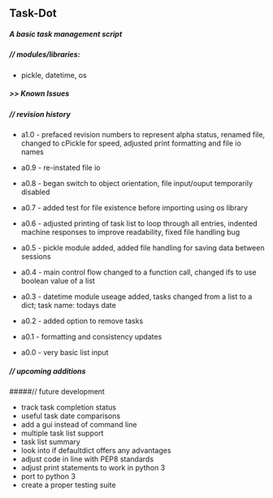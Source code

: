 ## Task-Dot

##### A basic task management script

##### // modules/libraries:
- pickle, datetime, os

##### >> Known Issues

##### // revision history

 - a1.0 - prefaced revision numbers to represent alpha status, renamed file, changed to cPickle for speed, adjusted print formatting and file io names

 - a0.9 - re-instated file io 

 - a0.8 - began switch to object orientation, file input/ouput temporarily disabled

 - a0.7 - added test for file existence before importing using os library

 - a0.6 - adjusted printing of task list to loop through all entries, indented machine responses to improve readability, fixed file handling bug

 - a0.5 - pickle module added, added file handling for saving data between sessions

 - a0.4 - main control flow changed to a function call, changed ifs to use boolean value of a list

 - a0.3 - datetime module useage added, tasks changed from a list to a dict; task name: todays date

 - a0.2 - added option to remove tasks

 - a0.1 - formatting and consistency updates

 - a0.0 - very basic list input


##### // upcoming additions



#####// future development
 - track task completion status
 - useful task date comparisons
 - add a gui instead of command line
 - multiple task list support
 - task list summary
 - look into if defaultdict offers any advantages
 - adjust code in line with PEP8 standards
 - adjust print statements to work in python 3
 - port to python 3
 - create a proper testing suite
 
